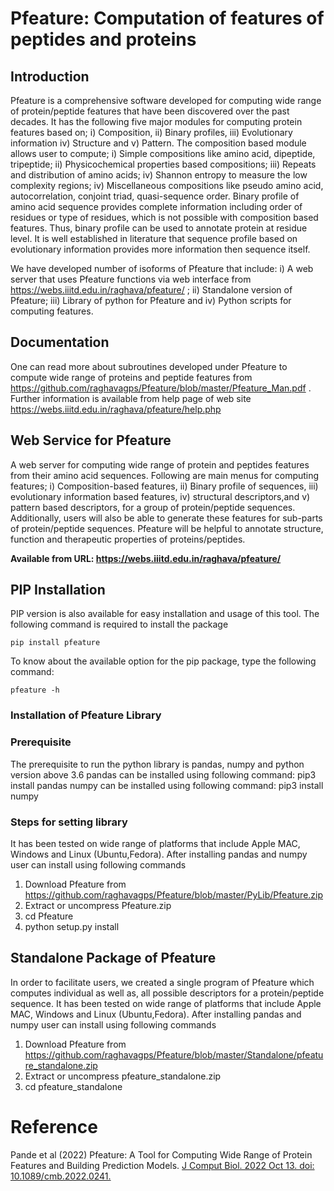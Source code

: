 # Pfeature: Computation of features of peptides and proteins
  
## Introduction
Pfeature is a comprehensive software developed for computing wide range of protein/peptide features that have been discovered over the past decades. It has the following five major modules for computing protein features based on; i) Composition, ii) Binary profiles, iii) Evolutionary information iv) Structure and v) Pattern. The composition based module allows user to compute; i) Simple compositions like amino acid, dipeptide, tripeptide; ii) Physicochemical properties based compositions; iii) Repeats and distribution of amino acids; iv) Shannon entropy to measure the low complexity regions; iv) Miscellaneous compositions like pseudo amino acid, autocorrelation, conjoint triad, quasi-sequence order. Binary profile of amino acid sequence provides complete information including order of residues or type of residues, which is not possible with composition based features. Thus, binary profile can be used to annotate protein at residue level. It is well established in literature that sequence profile based on evolutionary information provides more information then sequence itself.

We have developed number of isoforms of Pfeature that include: i) A web server that uses Pfeature functions via web interface from https://webs.iiitd.edu.in/raghava/pfeature/ ; ii) Standalone version of Pfeature; iii) Library of python for Pfeature and iv) Python scripts for computing features.

## Documentation
One can read more about subroutines developed under Pfeature to compute wide range of proteins and peptide features from https://github.com/raghavagps/Pfeature/blob/master/Pfeature_Man.pdf . Further information is available from help page of web site https://webs.iiitd.edu.in/raghava/pfeature/help.php

## Web Service for Pfeature
A web server for computing wide range of protein and peptides features from their amino acid sequences. Following are main menus for computing features; i) Composition-based features, ii) Binary profile of sequences, iii) evolutionary information based features, iv) structural descriptors,and v) pattern based descriptors, for a group of protein/peptide sequences. Additionally, users will also be able to generate these features for sub-parts of protein/peptide sequences. Pfeature will be helpful to annotate structure, function and therapeutic properties of proteins/peptides.

**Available from URL: https://webs.iiitd.edu.in/raghava/pfeature/**
## PIP Installation
PIP version is also available for easy installation and usage of this tool. The following command is required to install the package 
```
pip install pfeature
```
To know about the available option for the pip package, type the following command:
```
pfeature -h
```

### Installation of Pfeature Library

### Prerequisite
The prerequisite to run the python library is pandas, numpy and python version above 3.6
pandas can be installed using following command: pip3 install pandas
numpy can be installed using following command: pip3 install numpy

### Steps for setting library
It has been tested on wide range of platforms that include Apple MAC, Windows and Linux (Ubuntu,Fedora). After installing pandas and numpy user can install using following commands<br>

1. Download Pfeature from https://github.com/raghavagps/Pfeature/blob/master/PyLib/Pfeature.zip <br>
2. Extract or uncompress Pfeature.zip <br>
3. cd Pfeature <br>
4. python setup.py install <br>

## Standalone Package of Pfeature
In order to facilitate users, we created a single program of Pfeature which computes individual as well as, all possible descriptors for a protein/peptide sequence. 
It has been tested on wide range of platforms that include Apple MAC, Windows and Linux (Ubuntu,Fedora). After installing pandas and numpy user can install using following commands<br>

1. Download Pfeature from https://github.com/raghavagps/Pfeature/blob/master/Standalone/pfeature_standalone.zip <br>
2. Extract or uncompress pfeature_standalone.zip <br>
3. cd pfeature_standalone <br>

# Reference
Pande et al (2022) Pfeature: A Tool for Computing Wide Range of Protein Features and Building Prediction Models. <a  href="https://pubmed.ncbi.nlm.nih.gov/36251780/">J Comput Biol. 2022 Oct 13. doi: 10.1089/cmb.2022.0241.</a>
